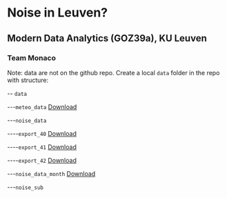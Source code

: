 # Noise in Leuven?

## Modern Data Analytics (GOZ39a), KU Leuven

### Team Monaco

Note: data are not on the github repo. Create a local `data` folder in the repo with structure: 


-- `data`

---`meteo_data` <a href="https://rdr.kuleuven.be/dataset.xhtml?persistentId=doi:10.48804/SSRN3F" target="_blank">Download</a>

---`noise_data`

----`export_40` <a href="https://drive.google.com/file/d/1WEUXrwnU2D2gPWz4LfNFDFaZoFMiParH/view?usp=share_link" target="_blank">Download</a>

----`export_41` <a href="https://drive.google.com/file/d/1SFdfylkGIKfS1ZvcUGgR4zm130iAM9pD/view?usp=share_link" target="_blank">Download</a>

----`export_42` <a href="https://drive.google.com/file/d/1jwxjOZxZQqQs-1rGIzXYIA_t-Z58Psvx/view?usp=share_link" target="_blank">Download</a>

---`noise_data_month` <a href="https://drive.google.com/drive/folders/1HT-ctj8Aj6qcVMZYBxi3YM4XC9fbFjSN?usp=share_link" target="_blank">Download</a>

---`noise_sub`







